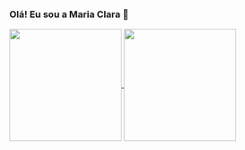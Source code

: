### Olá! Eu sou a Maria Clara 💖

<a href="https://github.com/anuraghazra/github-readme-stats">
  <img height=200 align="center" src="https://github-readme-stats.vercel.app/api?username=mariaclaraps&show_icons=true&show_icons=true&theme=dracula"/>
</a>
<a href="https://github.com/anuraghazra/convoychat">
  <img height=200 align="center" src="https://github-readme-stats.vercel.app/api/top-langs/?username=mariaclaraps&layout=compact&theme=dracula" />
</a>
